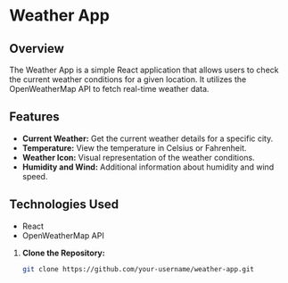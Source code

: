# Weather App

## Overview

The Weather App is a simple React application that allows users to check the current weather conditions for a given location. It utilizes the OpenWeatherMap API to fetch real-time weather data.

## Features

- **Current Weather:** Get the current weather details for a specific city.
- **Temperature:** View the temperature in Celsius or Fahrenheit.
- **Weather Icon:** Visual representation of the weather conditions.
- **Humidity and Wind:** Additional information about humidity and wind speed.

## Technologies Used

- React
- OpenWeatherMap API




1. **Clone the Repository:**
   ```bash
   git clone https://github.com/your-username/weather-app.git
